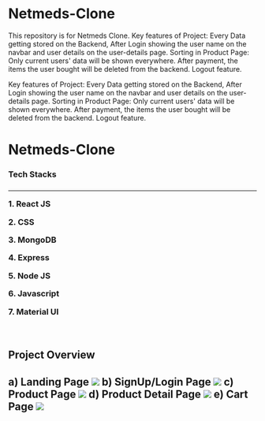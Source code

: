 # Netmeds-Clone
This repository is for Netmeds Clone. Key features of Project: Every Data getting stored on the Backend, After Login showing the user name on the navbar and user details on the user-details page. Sorting in Product Page: Only current users' data will be shown everywhere. After payment, the items the user bought will be deleted from the backend. Logout feature.

Key features of Project: Every Data getting stored on the Backend, After Login showing the user name on the navbar and user details on the user-details page. Sorting in Product Page: Only current users' data will be shown everywhere. After payment, the items the user bought will be deleted from the backend. Logout feature.


# Netmeds-Clone
<h3>Tech Stacks<h3>
  <hr>
  <p>1. React JS<p>
  <p>2. CSS<p>
  <p>3. MongoDB<p>
  <p>4. Express<p>
  <p>5. Node JS<p>
  <p>6. Javascript<p>
  <p>7. Material UI<p>
  <br>
  
<h2>Project Overview<h2>
   a) Landing Page
<img src="https://user-images.githubusercontent.com/91963829/167152993-3754389a-30ed-4a8d-96c9-eafe0a263e39.png">
  b) SignUp/Login Page
  <img src="https://user-images.githubusercontent.com/91963829/167156677-502a4787-8bdc-4578-ae6e-be828a9f26fd.png">
  c) Product Page
  <img src="https://user-images.githubusercontent.com/91963829/167155166-caa98bf1-85c4-4759-914b-9c0faefbb286.png">
  d) Product Detail Page
  <img src="https://user-images.githubusercontent.com/91963829/167155687-c7a1c81c-2b0a-4729-9976-c3ae25abb9fa.png">
  e) Cart Page
  <img src="https://user-images.githubusercontent.com/91963829/167157159-9974b251-9ee7-4063-8b77-5652735b8ada.jpeg">
